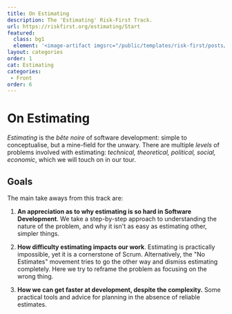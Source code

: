 ```yaml
---
title: On Estimating
description: The 'Estimating' Risk-First Track.
url: https://riskfirst.org/estimating/Start
featured: 
  class: bg1
  element: '<image-artifact imgsrc="/public/templates/risk-first/posts/tape-measure.svg">Track 5: On Estimating</image-artifact>'
layout: categories
order: 1
cat: Estimating
categories:
 - Front
order: 6
---
```


# On Estimating 

_Estimating_ is the _bête noire_ of software development: simple to conceptualise, but a mine-field for the unwary.  There are multiple _levels_ of problems involved with estimating: _technical, theoretical, political, social, economic_, which we will touch on in our tour.

## Goals

The main take aways from this track are:

1.  **An appreciation as to why estimating is so hard in Software Development**.   We take a step-by-step approach to understanding the nature of the problem, and why it isn't as easy as estimating other, simpler things.

2.  **How difficulty estimating impacts our work**.  Estimating is practically impossible, yet it is a cornerstone of Scrum.  Alternatively, the "No Estimates" movement tries to go the other way and dismiss estimating completely.  Here we try to reframe the problem as focusing on the wrong thing.

3.  **How we can get faster at development, despite the complexity.**  Some practical tools and advice for planning in the absence of reliable estimates.


